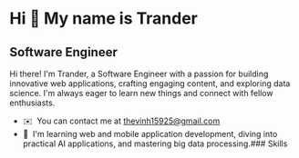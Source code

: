 Hi 👋 My name is Trander
========================

Software Engineer
-----------------

Hi there! I'm Trander, a Software Engineer with a passion for building innovative web applications, crafting engaging content, and exploring data science. I'm always eager to learn new things and connect with fellow enthusiasts.

*   ✉️  You can contact me at [thevinh15925@gmail.com](mailto:thevinh15925@gmail.com)
*   🧠  I'm learning web and mobile application development, diving into practical AI applications, and mastering big data processing.### Skills 

